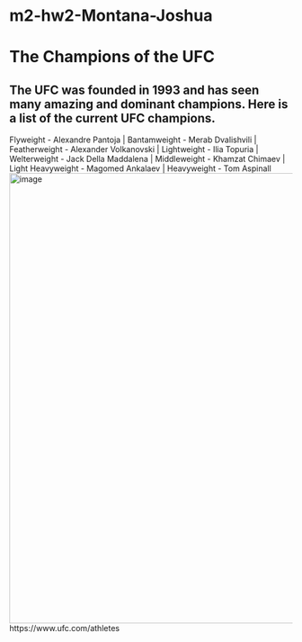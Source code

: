 # m2-hw2-Montana-Joshua
<h1> The Champions of the UFC </h1>
<h2> The UFC was founded in 1993 and has seen many amazing and dominant champions. Here is a list of the current UFC champions. </h2>
<b1> Flyweight - Alexandre Pantoja | <b1>
<b2>Bantamweight - Merab Dvalishvili |
Featherweight - Alexander Volkanovski | 
Lightweight - Ilia Topuria |
Welterweight - Jack Della Maddalena |
Middleweight - Khamzat Chimaev |
Light Heavyweight - Magomed Ankalaev |
Heavyweight - Tom Aspinall </b2>
<img> <img width="640" height="800" alt="image" src="https://github.com/user-attachments/assets/b282a0dd-bbe8-4814-94a7-47f77fff2a62" />
https://www.ufc.com/athletes
